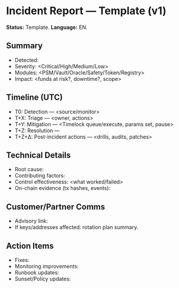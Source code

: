 # Incident Report — Template (v1)
**Status:** Template. **Language:** EN.

## Summary
- Detected: <UTC timestamp>
- Severity: <Critical/High/Medium/Low>
- Modules: <PSM/Vault/Oracle/Safety/Token/Registry>
- Impact: <funds at risk?, downtime?, scope>

## Timeline (UTC)
- T0: Detection — <source/monitor>
- T+X: Triage — <owner, actions>
- T+Y: Mitigation — <Timelock queue/execute, params set, pause>
- T+Z: Resolution — <state stabilized>
- T+Z+Δ: Post-incident actions — <drills, audits, patches>

## Technical Details
- Root cause:
- Contributing factors:
- Control effectiveness: <what worked/failed>
- On-chain evidence (tx hashes, events):

## Customer/Partner Comms
- Advisory link:
- If keys/addresses affected: rotation plan summary.

## Action Items
- Fixes:
- Monitoring improvements:
- Runbook updates:
- Sunset/Policy updates:
